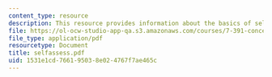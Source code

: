 ```yaml
---
content_type: resource
description: This resource provides information about the basics of self-assessment.
file: https://ol-ocw-studio-app-qa.s3.amazonaws.com/courses/7-391-concept-centered-teaching-spring-2006/1531e1cd766195038e024767f7ae465c_selfassess.pdf
file_type: application/pdf
resourcetype: Document
title: selfassess.pdf
uid: 1531e1cd-7661-9503-8e02-4767f7ae465c
---
```

